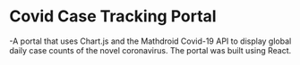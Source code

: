 # Covid Case Tracking Portal
-A portal that uses Chart.js and the Mathdroid Covid-19 API to display global daily case counts of the novel coronavirus. The portal was built using React.
